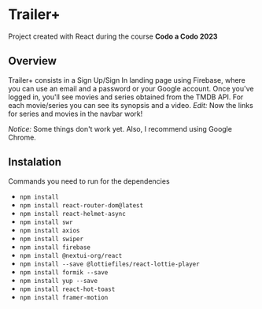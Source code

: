 # Trailer+
Project created with React during the course **Codo a Codo 2023**

## Overview
Trailer+ consists in a Sign Up/Sign In landing page using Firebase, where you can use an email and a password or your Google account. Once you've logged in, you'll see movies and series obtained from the TMDB API. For each movie/series you can see its synopsis and a video.
_Edit:_ Now the links for series and movies in the navbar work!

_Notice:_ Some things don't work yet. Also, I recommend using Google Chrome.

## Instalation
Commands you need to run for the dependencies
* `npm install`
* `npm install react-router-dom@latest`
* `npm install react-helmet-async`
* `npm install swr`
* `npm install axios`
* `npm install swiper`
* `npm install firebase`
* `npm install @nextui-org/react`
* `npm install --save @lottiefiles/react-lottie-player`
* `npm install formik --save`
* `npm install yup --save`
* `npm install react-hot-toast`
* `npm install framer-motion`
